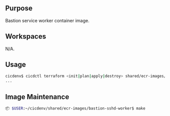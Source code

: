 ## Purpose
Bastion service worker container image.

## Workspaces
N/A.

## Usage
```bash
cicdenv$ cicdctl terraform <init|plan|apply|destroy> shared/ecr-images/bastion-sshd-worker:main
...
```

## Image Maintenance
```bash
📦 $USER:~/cicdenv/shared/ecr-images/bastion-sshd-worker$ make
```
